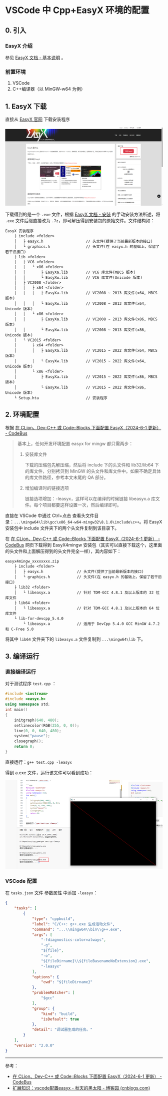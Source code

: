 # VSCode 中 Cpp+EasyX 环境的配置

## 0. 引入

### EasyX 介绍

参见 [EasyX 文档 - 基本说明](https://docs.easyx.cn/zh-cn/intro) 。

### 前置环境

1. VSCode
2. C++编译器（以 MinGW-w64 为例）

## 1. EasyX 下载

直接从 [EasyX 官网](https://easyx.cn/) 下载安装程序

![EasyX.exe下载](./img/EasyX.exe下载.png)

下载得到的是一个 `.exe` 文件，根据 [EasyX 文档 - 安装](https://docs.easyx.cn/zh-cn/setup) 的手动安装方法所述，将 `.exe` 文件后缀直接改为 `.7z`，即可解压得到安装包的原始文件。文件结构如：

```
EasyX 安装程序
	├ include <folder>
	│	├ easyx.h 					// 头文件(提供了当前最新版本的接口)
	│	└ graphics.h				// 头文件(在 easyx.h 的基础上，保留了若干旧接口)
	├ lib <folder>
	│	├ VC6 <folder>
	│	│	└ x86 <folder>
	│	│		├ EasyXa.lib		// VC6 库文件(MBCS 版本)
	│	│		└ EasyXw.lib		// VC6 库文件(Unicode 版本)
	│	├ VC2008 <folder>
	│	│	├ x64 <folder>
	│	│	│	├ EasyXa.lib		// VC2008 ~ 2013 库文件(x64, MBCS 版本)
	│	│	│	└ EasyXw.lib		// VC2008 ~ 2013 库文件(x64, Unicode 版本)
	│	│	└ x86 <folder>
	│	│		├ EasyXa.lib		// VC2008 ~ 2013 库文件(x86, MBCS 版本)
	│	│		└ EasyXw.lib		// VC2008 ~ 2013 库文件(x86, Unicode 版本)
	│	└ VC2015 <folder>
	│		├ x64 <folder>
	│		│	├ EasyXa.lib		// VC2015 ~ 2022 库文件(x64, MBCS 版本)
	│		│	└ EasyXw.lib		// VC2015 ~ 2022 库文件(x64, Unicode 版本)
	│		└ x86 <folder>
	│			├ EasyXa.lib		// VC2015 ~ 2022 库文件(x86, MBCS 版本)
	│			└ EasyXw.lib		// VC2015 ~ 2022 库文件(x86, Unicode 版本)
	└ Setup.hta						// 安装程序
```

## 2. 环境配置

根据 [在 CLion、Dev-C++ 或 Code::Blocks 下面配置 EasyX（2024-6-1 更新） - CodeBus](https://codebus.cn/bestans/easyx-for-mingw)

> 基本上，任何开发环境配置 easyx for mingw 都只需两步：
>
> 1. 安装库文件
>
>     下载的压缩包先解压缩，然后将 include 下的头文件和 lib32/lib64 下的库文件，分别拷贝到 MinGW 的头文件和库文件中。如果不确定具体的库文件路径，参考本文末尾的 QA 部分。
>
> 2. 增加编译时的链接选项
>
>     链接选项增加：-leasyx，这样可以在编译的时候链接 libeasyx.a 库文件。每个项目都要这样设置一次，然后编译即可。

直接在 VSCode 中通过 Ctrl+点击 查看头文件目录：`...\mingw64\lib\gcc\x86_64-w64-mingw32\8.1.0\include\c++`。将 EasyX 安装包中 include 文件夹下的两个头文件复制到该目录下。

在 [在 CLion、Dev-C++ 或 Code::Blocks 下面配置 EasyX（2024-6-1 更新） - CodeBus](https://codebus.cn/bestans/easyx-for-mingw) 网页下载得到 EasyX4mingw 安装包（其实可以直接下载这个，这里面的头文件和上面解压得到的头文件完全一样），其内容如下：

```
easyx4mingw_xxxxxxxx.zip
	├ include <folder>
	│	├ easyx.h 				// 头文件(提供了当前最新版本的接口)
	│	└ graphics.h			// 头文件(在 easyx.h 的基础上，保留了若干旧接口)
	├ lib32 <folder>
	│	└ libeasyx.a			// 针对 TDM-GCC 4.8.1 及以上版本的 32 位库文件
	├ lib64 <folder>
	│	└ libeasyx.a			// 针对 TDM-GCC 4.8.1 及以上版本的 64 位库文件
	└ lib-for-devcpp_5.4.0
		└ libeasyx.a			// 适用于 DevCpp 5.4.0 GCC MinGW 4.7.2 和 C-Free 5.0
```

将其中 `lib64` 文件夹下的 `libeasyx.a` 文件复制到 `...\mingw64\lib` 下。

## 3. 编译运行

### 直接编译运行

对于测试程序 `test.cpp` ：

```cpp
#include <iostream>
#include <easyx.h>
using namespace std;
int main()
{
    initgraph(640, 480);
    setlinecolor(RGB(255, 0, 0));
    line(0, 0, 640, 480);
    system("pause");
    closegraph();
    return 0;
}
```

直接运行：`g++ test.cpp -leasyx`

得到 a.exe 文件，运行该文件可以看到成功：

![compile&run](./img/compile&run.png)

### VSCode 配置

在 `tasks.json` 文件 参数属性 中添加 `-leasyx`：

```json
{
    "tasks": [
        {
            "type": "cppbuild",
            "label": "C/C++: g++.exe 生成活动文件",
            "command": "...\\mingw64\\bin\\g++.exe",
            "args": [
                "-fdiagnostics-color=always",
                "-g",
                "${file}",
                "-o",
                "${fileDirname}\\${fileBasenameNoExtension}.exe",
                "-leasyx"
            ],
            "options": {
                "cwd": "${fileDirname}"
            },
            "problemMatcher": [
                "$gcc"
            ],
            "group": {
                "kind": "build",
                "isDefault": true
            },
            "detail": "调试器生成的任务。"
        }
    ],
    "version": "2.0.0"
}
```

---

参考：

- [在 CLion、Dev-C++ 或 Code::Blocks 下面配置 EasyX（2024-6-1 更新） - CodeBus](https://codebus.cn/bestans/easyx-for-mingw)
- [扩展知识：vscode配置easyx - 秋天的黑太阳 - 博客园 (cnblogs.com)](https://www.cnblogs.com/riskmoumou/p/18023837/extended-knowledge-vscode-configuration-easyx-brbl9)
